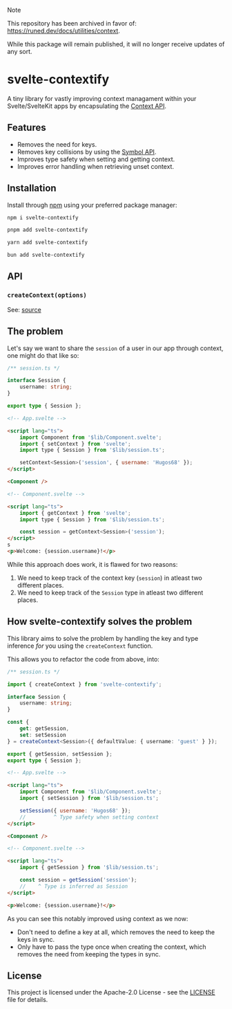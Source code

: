 > [!NOTE]  
> This repository has been archived in favor of: https://runed.dev/docs/utilities/context.
>
> While this package will remain published, it will no longer receive updates of any sort.

# svelte-contextify

A tiny library for vastly improving context managament within your Svelte/SvelteKit apps by encapsulating the [Context API](https://svelte.dev/docs/svelte#setcontext).

## Features

- Removes the need for keys.
- Removes key collisions by using the [Symbol API](https://developer.mozilla.org/en-US/docs/Web/JavaScript/Reference/Global_Objects/Symbol).
- Improves type safety when setting and getting context.
- Improves error handling when retrieving unset context.

## Installation

Install through [npm](https://www.npmjs.com/package/svelte-contextify) using your preferred package manager:

```bash
npm i svelte-contextify
```

```bash
pnpm add svelte-contextify
```

```bash
yarn add svelte-contextify
```

```bash
bun add svelte-contextify
```

## API

### `createContext(options)`

See: [source](./src/index.ts#L75)

## The problem

Let's say we want to share the `session` of a user in our app through context, one might do that like so:

```ts
/** session.ts */

interface Session {
	username: string;
}

export type { Session };
```

```html
<!-- App.svelte -->

<script lang="ts">
	import Component from '$lib/Component.svelte';
	import { setContext } from 'svelte';
	import type { Session } from '$lib/session.ts';

	setContext<Session>('session', { username: 'Hugos68' });
</script>

<Component />
```

```html
<!-- Component.svelte -->

<script lang="ts">
	import { getContext } from 'svelte';
	import type { Session } from '$lib/session.ts';

	const session = getContext<Session>('session');
</script>
s
<p>Welcome: {session.username}!</p>
```

While this approach does work, it is flawed for two reasons:

1. We need to keep track of the context key (`session`) in atleast two different places.
2. We need to keep track of the `Session` type in atleast two different places.

## How svelte-contextify solves the problem

This library aims to solve the problem by handling the key and type inference _for_ you using the `createContext` function.

This allows you to refactor the code from above, into:

```ts
/** session.ts */

import { createContext } from 'svelte-contextify';

interface Session {
	username: string;
}

const {
	get: getSession,
	set: setSession
} = createContext<Session>({ defaultValue: { username: 'guest' } });

export { getSession, setSession };
export type { Session };
```

```html
<!-- App.svelte -->

<script lang="ts">
	import Component from '$lib/Component.svelte';
	import { setSession } from '$lib/session.ts';

	setSession({ username: 'Hugos68' });
	//         ^ Type safety when setting context
</script>

<Component />
```

```html
<!-- Component.svelte -->

<script lang="ts">
	import { getSession } from '$lib/session.ts';

	const session = getSession('session');
	//    ^ Type is inferred as Session
</script>

<p>Welcome: {session.username}!</p>
```

As you can see this notably improved using context as we now:

- Don't need to define a key at all, which removes the need to keep the keys in sync.
- Only have to pass the type once when creating the context, which removes the need from keeping the types in sync.

## License

This project is licensed under the Apache-2.0 License - see the [LICENSE](LICENSE.txt) file for details.

